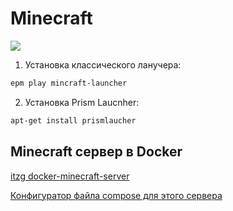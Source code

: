 # Minecraft

![](https://encrypted-tbn0.gstatic.com/images?q=tbn:ANd9GcSmUvGHr1oSKz2OdywFk7kXobu1yg6eJw2Mog&s)

1. Установка классического ланучера:
```bash
epm play mincraft-launcher
```

2. Установка Prism Laucnher:
```bash
apt-get install prismlaucher
```


## Minecraft сервер в Docker

[itzg docker-minecraft-server](https://github.com/itzg/docker-minecraft-server)

[Конфигуратор файла compose для этого сервера](https://setupmc.com/java-server/)